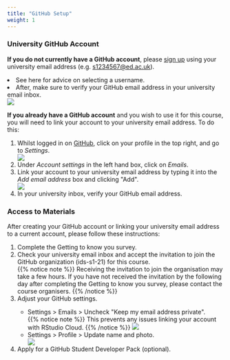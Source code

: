 ```yaml
---
title: "GitHub Setup"
weight: 1
---
```


### University GitHub Account

__If you do not currently have a GitHub account__, please [sign up](https://github.com/signup) using your university email address (e.g. s1234567@ed.ac.uk).</li>
<li>See <a id="gituseradv">here</a> for advice on selecting a username.</li>
<li>After, make sure to verify your GitHub email address in your university email inbox.</li>

<img src="/images/troubleshoot/github-setup-1.png">
    
__If you already have a GitHub account__ and you wish to use it for this course, you will need to link your account to your university email address. To do this:
<ol>
  <li>Whilst logged in on <a href="https://github.com">GitHub</a>, click on your profile in the top right, and go to <em>Settings</em>.</li>
  <img src="/images/troubleshoot/github-setup-2.png">
  <li>Under <em>Account settings</em> in the left hand box, click on <em>Emails</em>.</li>
  <li>Link your account to your university email address by typing it into the <em>Add email address</em> box and clicking "Add".</li>
  <img src="/images/troubleshoot/github-setup-3.png">
  <li>In your university inbox, verify your GitHub email address.</li>
</ol>
    
### Access to Materials
After creating your GitHub account or linking your university email address to a current account, please follow these instructions:
<ol>
  <li>Complete the <a id="survey1">Getting to know you survey</a>.</li>
  <li>Check your university email inbox and accept the invitation to join the GitHub organization (<a id="ids2021Git">ids-s1-21</a>) for this course.</li>
  {{% notice note %}}
  Receiving the invitation to join the organisation may take a few hours. If you have not received the invitation by the following day after completing the <a id="survey1">Getting to know you survey</a>, please contact the <a id="people">course organisers</a>.
  {{% /notice %}}
  <li>Adjust your GitHub settings.</li>
    <ul>
      <li>Settings > Emails > Uncheck "Keep my email address private".</li>
{{% notice note %}}
This prevents any issues linking your account with RStudio Cloud.
{{% /notice %}}
      <img src="/images/troubleshoot/github-setup-4-1.png">
      <li>Settings > Profile > Update name and photo.</li>
      <img src="/images/troubleshoot/github-setup-5-1.png">
    </ul>
  <li>Apply for a <a id="GHSDP">GitHub Student Developer Pack</a> (optional).</li>
</ol>

<!-- To setup the links -->  
<script src="/js/links.js"/>